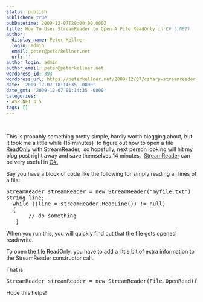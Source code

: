 ```yaml
---
status: publish
published: true
pubDatetime: 2009-12-07T20:00:00.000Z
title: How To User StreamReader to Open A File ReadOnly in C# (.NET)
author:
  display_name: Peter Kellner
  login: admin
  email: peter@peterkellner.net
  url: ''
author_login: admin
author_email: peter@peterkellner.net
wordpress_id: 393
wordpress_url: https://peterkellner.net/2009/12/07/csharp-streamreader-readonly/
date: '2009-12-07 18:14:35 -0800'
date_gmt: '2009-12-07 01:14:35 -0800'
categories:
- ASP.NET 3.5
tags: []
---
```

<p>&#160;</p>
<p>This is probably something pretty simple, hardly worth blogging about, but it took me a little while (15 minutes)&#160; to figure out how to open a file <a href="http://msdn.microsoft.com/en-us/library/acdd6hb7.aspx">ReadOnly</a> with StreamReader,&#160; so hopefully, next person looking will hit my blog post right away and save themselves 14 minutes.&#160; <a href="http://msdn.microsoft.com/en-us/library/system.io.streamreader.aspx">StreamReader</a> can be very useful in <a href="http://msdn.microsoft.com/en-us/vcsharp/aa336809.aspx">C#.</a></p>
<p>Say you have a block of code like the following for simply reading all lines of a file:</p>
<p> <!--more-->
<pre class="csharpcode">StreamReader streamReader = <span class="kwrd">new</span> StreamReader(<span class="str">&quot;myfile.txt&quot;</span>)
<span class="kwrd">string</span> line;
  <span class="kwrd">while</span> ((line = streamReader.ReadLine()) != <span class="kwrd">null</span>)
  {  
       <span class="rem">// do something      </span>
   }</pre>
<p>
  </p>
<style type="text/css">
<p>.csharpcode, .csharpcode pre<br />
{<br />
	font-size: small;<br />
	color: black;<br />
	font-family: consolas, "Courier New", courier, monospace;<br />
	background-color: #ffffff;<br />
	/*white-space: pre;*/<br />
}<br />
.csharpcode pre { margin: 0em; }<br />
.csharpcode .rem { color: #008000; }<br />
.csharpcode .kwrd { color: #0000ff; }<br />
.csharpcode .str { color: #006080; }<br />
.csharpcode .op { color: #0000c0; }<br />
.csharpcode .preproc { color: #cc6633; }<br />
.csharpcode .asp { background-color: #ffff00; }<br />
.csharpcode .html { color: #800000; }<br />
.csharpcode .attr { color: #ff0000; }<br />
.csharpcode .alt<br />
{<br />
	background-color: #f4f4f4;<br />
	width: 100%;<br />
	margin: 0em;<br />
}<br />
.csharpcode .lnum { color: #606060; }</style>
<p>When you run this, you will quickly find out that the file gets opened read/write.</p>
<p>To open the file ReadOnly, you have to add a little bit of extra information to the StreamReader constructor call.</p>
<p>That is:</p>
<pre class="csharpcode">StreamReader streamReader = <span class="kwrd">new</span> StreamReader(File.OpenRead(file));</pre>
<p>
  </p>
<style type="text/css">
<p>.csharpcode, .csharpcode pre<br />
{<br />
	font-size: small;<br />
	color: black;<br />
	font-family: consolas, "Courier New", courier, monospace;<br />
	background-color: #ffffff;<br />
	/*white-space: pre;*/<br />
}<br />
.csharpcode pre { margin: 0em; }<br />
.csharpcode .rem { color: #008000; }<br />
.csharpcode .kwrd { color: #0000ff; }<br />
.csharpcode .str { color: #006080; }<br />
.csharpcode .op { color: #0000c0; }<br />
.csharpcode .preproc { color: #cc6633; }<br />
.csharpcode .asp { background-color: #ffff00; }<br />
.csharpcode .html { color: #800000; }<br />
.csharpcode .attr { color: #ff0000; }<br />
.csharpcode .alt<br />
{<br />
	background-color: #f4f4f4;<br />
	width: 100%;<br />
	margin: 0em;<br />
}<br />
.csharpcode .lnum { color: #606060; }</style>
<p>Hope this helps!</p>
